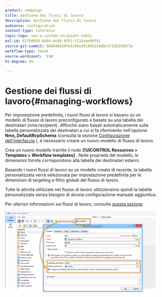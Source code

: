 ```yaml
---
product: campaign
title: Gestione dei flussi di lavoro
description: Gestione dei flussi di lavoro
audience: configuration
content-type: reference
topic-tags: use-a-custom-recipient-table
exl-id: 617b0050-6b04-4c68-9f63-511baae99f41
source-git-commit: 98d646919fedc66ee9145522ad0c5f15b25dbf2e
workflow-type: tm+mt
source-wordcount: '134'
ht-degree: 4%

---
```


# Gestione dei flussi di lavoro{#managing-workflows}

Per impostazione predefinita, i nuovi flussi di lavoro si basano su un modello di flusso di lavoro preconfigurato e basato su una tabella dei destinatari (nms:recipient). Affinché siano basati automaticamente sulla tabella personalizzata dei destinatari a cui si fa riferimento nell&#39;opzione **Nms_DefaultRcpSchema** (consulta la sezione [Configurazione dell&#39;interfaccia](../../configuration/using/configuring-the-interface.md) ), è necessario creare un nuovo modello di flusso di lavoro.

Crea un nuovo modello tramite il nodo **[!UICONTROL Resources > Templates > Workflow templates]** . Nelle proprietà del modello, le dimensioni fornite corrispondono alla tabella dei destinatari esterni.

Basando i nuovi flussi di lavoro su un modello creato di recente, la tabella personalizzata verrà selezionata per impostazione predefinita per le dimensioni di targeting e filtro globali del flusso di lavoro.

Tutte le attività utilizzate nel flusso di lavoro utilizzeranno quindi la tabella personalizzata senza bisogno di alcuna configurazione manuale aggiuntiva.

Per ulteriori informazioni sui flussi di lavoro, consulta [questa sezione](../../workflow/using/about-workflows.md).

![](assets/cfg_external_table_workflow.png)
